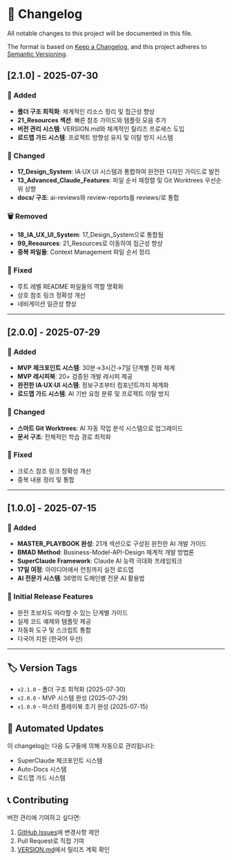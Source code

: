 # 📝 Changelog

All notable changes to this project will be documented in this file.

The format is based on [Keep a Changelog](https://keepachangelog.com/en/1.0.0/),
and this project adheres to [Semantic Versioning](https://semver.org/spec/v2.0.0.html).

## [2.1.0] - 2025-07-30

### 🎉 Added
- **폴더 구조 최적화**: 체계적인 리소스 정리 및 접근성 향상
- **21_Resources 섹션**: 빠른 참조 가이드와 템플릿 모음 추가
- **버전 관리 시스템**: VERSION.md와 체계적인 릴리즈 프로세스 도입
- **로드맵 가드 시스템**: 프로젝트 방향성 유지 및 이탈 방지 시스템

### 🔧 Changed
- **17_Design_System**: IA·UX·UI 시스템과 통합하여 완전한 디자인 가이드로 발전
- **13_Advanced_Claude_Features**: 파일 순서 재정렬 및 Git Worktrees 우선순위 상향
- **docs/ 구조**: ai-reviews와 review-reports를 reviews/로 통합

### 🗑️ Removed
- **18_IA_UX_UI_System**: 17_Design_System으로 통합됨
- **99_Resources**: 21_Resources로 이동하여 접근성 향상
- **중복 파일들**: Context Management 파일 순서 정리

### 🐛 Fixed
- 루트 레벨 README 파일들의 역할 명확화
- 상호 참조 링크 정확성 개선
- 네비게이션 일관성 향상

---

## [2.0.0] - 2025-07-29

### 🎉 Added
- **MVP 체크포인트 시스템**: 30분→3시간→7일 단계별 진화 체계
- **MVP 레시피북**: 20+ 검증된 개발 레시피 제공
- **완전한 IA·UX·UI 시스템**: 정보구조부터 컴포넌트까지 체계화
- **로드맵 가드 시스템**: AI 기반 요청 분류 및 프로젝트 이탈 방지

### 🔧 Changed
- **스마트 Git Worktrees**: AI 자동 작업 분석 시스템으로 업그레이드
- **문서 구조**: 전체적인 학습 경로 최적화

### 🐛 Fixed
- 크로스 참조 링크 정확성 개선
- 중복 내용 정리 및 통합

---

## [1.0.0] - 2025-07-15

### 🎉 Added
- **MASTER_PLAYBOOK 완성**: 21개 섹션으로 구성된 완전한 AI 개발 가이드
- **BMAD Method**: Business-Model-API-Design 체계적 개발 방법론
- **SuperClaude Framework**: Claude AI 능력 극대화 프레임워크
- **17일 여정**: 아이디어에서 런칭까지 실전 로드맵
- **AI 전문가 시스템**: 36명의 도메인별 전문 AI 활용법

### 🎯 Initial Release Features
- 완전 초보자도 따라할 수 있는 단계별 가이드
- 실제 코드 예제와 템플릿 제공
- 자동화 도구 및 스크립트 통합
- 다국어 지원 (한국어 우선)

---

## 🏷️ Version Tags

- `v2.1.0` - 폴더 구조 최적화 (2025-07-30)
- `v2.0.0` - MVP 시스템 완성 (2025-07-29)
- `v1.0.0` - 마스터 플레이북 초기 완성 (2025-07-15)

## 🔄 Automated Updates

이 changelog는 다음 도구들에 의해 자동으로 관리됩니다:
- SuperClaude 체크포인트 시스템
- Auto-Docs 시스템  
- 로드맵 가드 시스템

## 📞 Contributing

버전 관리에 기여하고 싶다면:
1. [GitHub Issues](https://github.com/your-username/AI_Workflow_Playbook/issues)에 변경사항 제안
2. Pull Request로 직접 기여
3. [VERSION.md](VERSION.md)에서 릴리즈 계획 확인